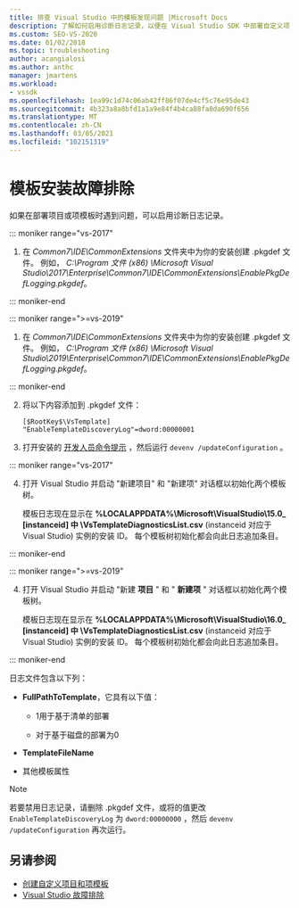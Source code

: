 ```yaml
---
title: 排查 Visual Studio 中的模板发现问题 |Microsoft Docs
description: 了解如何启用诊断日志记录，以便在 Visual Studio SDK 中部署自定义项目和模板。
ms.custom: SEO-VS-2020
ms.date: 01/02/2018
ms.topic: troubleshooting
author: acangialosi
ms.author: anthc
manager: jmartens
ms.workload:
- vssdk
ms.openlocfilehash: 1ea99c1d74c06ab42ff86f07de4cf5c76e95de43
ms.sourcegitcommit: 4b323a8a8bfd1a1a9e84f4b4ca88fa8da690f656
ms.translationtype: MT
ms.contentlocale: zh-CN
ms.lasthandoff: 03/05/2021
ms.locfileid: "102151319"
---
```

# <a name="troubleshooting-template-installation"></a>模板安装故障排除

如果在部署项目或项模板时遇到问题，可以启用诊断日志记录。

::: moniker range="vs-2017"

1. 在 *Common7\IDE\CommonExtensions* 文件夹中为你的安装创建 .pkgdef 文件。 例如， *C:\Program 文件 (x86) \Microsoft Visual Studio\2017\Enterprise\Common7\IDE\CommonExtensions\EnablePkgDefLogging.pkgdef*。

::: moniker-end

::: moniker range=">=vs-2019"

1. 在 *Common7\IDE\CommonExtensions* 文件夹中为你的安装创建 .pkgdef 文件。 例如， *C:\Program 文件 (x86) \Microsoft Visual Studio\2019\Enterprise\Common7\IDE\CommonExtensions\EnablePkgDefLogging.pkgdef*。

::: moniker-end

2. 将以下内容添加到 .pkgdef 文件：

    ```
    [$RootKey$\VsTemplate]
    "EnableTemplateDiscoveryLog"=dword:00000001
    ```

3. 打开安装的 [开发人员命令提示](../ide/reference/command-prompt-powershell.md) ，然后运行 `devenv /updateConfiguration` 。

::: moniker range="vs-2017"

4. 打开 Visual Studio 并启动 "新建项目" 和 "新建项" 对话框以初始化两个模板树。

   模板日志现在显示在 **%LOCALAPPDATA%\Microsoft\VisualStudio\15.0_ [instanceid] 中 \VsTemplateDiagnosticsList.csv** (instanceid 对应于 Visual Studio) 实例的安装 ID。 每个模板树初始化都会向此日志追加条目。

::: moniker-end

::: moniker range=">=vs-2019"

4. 打开 Visual Studio 并启动 "新建 **项目** " 和 " **新建项** " 对话框以初始化两个模板树。

   模板日志现在显示在 **%LOCALAPPDATA%\Microsoft\VisualStudio\16.0_ [instanceid] 中 \VsTemplateDiagnosticsList.csv** (instanceid 对应于 Visual Studio) 实例的安装 ID。 每个模板树初始化都会向此日志追加条目。

::: moniker-end

日志文件包含以下列：

- **FullPathToTemplate**，它具有以下值：

  - 1用于基于清单的部署

  - 对于基于磁盘的部署为0

- **TemplateFileName**

- 其他模板属性

> [!NOTE]
> 若要禁用日志记录，请删除 .pkgdef 文件，或将的值更改 `EnableTemplateDiscoveryLog` 为 `dword:00000000` ，然后 `devenv /updateConfiguration` 再次运行。

## <a name="see-also"></a>另请参阅

- [创建自定义项目和项模板](creating-custom-project-and-item-templates.md)
- [Visual Studio 故障排除](/troubleshoot/visualstudio/welcome-visual-studio/)
